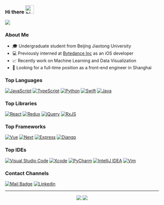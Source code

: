 ### Hi there <img src="https://user-images.githubusercontent.com/1303154/88677602-1635ba80-d120-11ea-84d8-d263ba5fc3c0.gif" width="28px" alt="hi">

![](https://nextjs-view-counter-hephaest.vercel.app/api/counter)

### About Me

- 🎓 Undergraduate student from Beijing Jiaotong University
- 💻 Previously interned at [Bytedance Inc](https://www.bytedance.com/) as an iOS developer
- 📈 Recently work on Machine Learning and Data Visualization
- 👀 Looking for a full-time position as a front-end engineer in Shanghai

### Top Languages
[![JavaScript](https://img.shields.io/badge/javascript-%23323330.svg?style=for-the-badge&logo=javascript&logoColor=%23F7DF1E)](https://www.javascript.com/)
[![TypeScript](https://img.shields.io/badge/typescript-%23007ACC.svg?style=for-the-badge&logo=typescript&logoColor=white)](https://www.typescriptlang.org/)
[![Python](https://img.shields.io/badge/python-%2314354C.svg?style=for-the-badge&logo=python&logoColor=white)](https://www.python.org/)
[![Swift](https://img.shields.io/badge/swift-%23FA7343.svg?style=for-the-badge&logo=swift&logoColor=white)](https://swift.org/)
[![Java](https://img.shields.io/badge/java-%23ED8B00.svg?style=for-the-badge&logo=java&logoColor=white)](https://www.java.com/)

### Top Libraries

[![React](https://img.shields.io/badge/react-%2320232a.svg?style=for-the-badge&logo=react&logoColor=%2361DAFB)](https://reactjs.org/)
[![Redux](https://img.shields.io/badge/redux-%23593d88.svg?style=for-the-badge&logo=redux&logoColor=white)](https://redux.js.org/)
[![jQuery](https://img.shields.io/badge/jquery-%230769AD.svg?style=for-the-badge&logo=jquery&logoColor=white)](https://jquery.com/)
[![RxJS](https://img.shields.io/badge/rxjs-%23B7178C.svg?style=for-the-badge&logo=reactivex&logoColor=white)](https://github.com/ReactiveX/rxjs)

### Top Frameworks

[![Vue](https://img.shields.io/badge/vuejs-%2335495e.svg?style=for-the-badge&logo=vue-dot-js&logoColor=%234FC08D)](https://vuejs.org/)
[![Next](https://img.shields.io/badge/nextjs-%23000000.svg?style=for-the-badge&logo=next.js&logoColor=white)](https://nextjs.org/)
[![Express](https://img.shields.io/badge/express.js-%23404d59.svg?style=for-the-badge&logo=express&logoColor=%2361DAFB)](https://reactjs.org/)
[![Djangp](https://img.shields.io/badge/django-%23092E20.svg?style=for-the-badge&logo=django&logoColor=white)](https://www.djangoproject.com/)

### Top IDEs

[![Visual Studio Code](https://img.shields.io/badge/VS%20Code-%231877F2.svg?style=for-the-badge&logo=visual-studio-code&logoColor=white)](https://code.visualstudio.com/)
[![Xcode](https://img.shields.io/badge/Xcode-007ACC?style=for-the-badge&logo=Xcode&logoColor=white)](https://developer.apple.com/xcode/)
[![PyCharm](https://img.shields.io/badge/PyCharm-green.svg?style=for-the-badge&logo=PyCharm&logoColor=white)](https://www.jetbrains.com/pycharm/)
[![IntelliJ IDEA](https://img.shields.io/badge/IntelliJIDEA-5C2D91.svg?style=for-the-badge&logo=intellij-idea&logoColor=white)](https://www.jetbrains.com/idea/)
[![Vim](https://img.shields.io/badge/VIM-4A154B.svg?style=for-the-badge&logo=vim&logoColor=white)](https://www.vim.org/)

### Contact Channels

[![Mail Badge](https://img.shields.io/badge/Outlook-%23039BE5?style=for-the-badge&logo=microsoft-outlook&logoColor=white)](mailto:philli2@outlook.com)
[![Linkedin](https://img.shields.io/badge/LinkedIn-%230077B5.svg?style=for-the-badge&logo=linkedin&logoColor=white)](https://www.linkedin.com/in/miao-cai-72437a186)

---

<p align="center">
  <img src ="https://github-readme-stats-hephaest.vercel.app/api?username=Hephaest&hide=issues&count_private=true&hide_border=true&show_icons=true&theme=transblue">
  <img src ="https://github-readme-stats-hephaest.vercel.app/api/top-langs/?username=Hephaest&layout=compact&hide_border=true&langs_count=10&hide=jupyter%20notebook,html,css,digital%20command%20language,shell,c,matlab,erlang&hide_border=true&theme=transblue">
</p>
